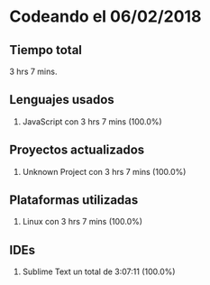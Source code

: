 # Codeando el 06/02/2018

## Tiempo total
3 hrs 7 mins.

## Lenguajes usados
1. JavaScript con 3 hrs 7 mins (100.0%)

## Proyectos actualizados
1. Unknown Project con 3 hrs 7 mins (100.0%)

## Plataformas utilizadas
1. Linux con 3 hrs 7 mins (100.0%)

## IDEs
1. Sublime Text un total de 3:07:11 (100.0%)
